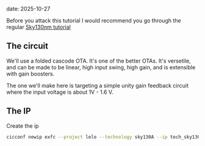 date: 2025-10-27

<!--pan_title: Advanced Sky130 Tutorial of a folded cascode OTA -->

Before you attack this tutorial I would recommend you go through the regular
[Sky130nm
tutorial](https://analogicus.com/aic2026/2025/10/26/Sky130nm-tutorial.html)

## The circuit

We'll use a folded cascode OTA. It's one of the better OTAs. It's versetile, and
can be made to be linear, high input swing, high gain, and is extensible with
gain boosters. 

The one we'll make here is targeting a simple unity gain feedback circuit where
the input voltage is about 1V - 1.6 V.

## The IP 

Create the ip 

```bash
cicconf newip exfc --project lelo --technology sky130A --ip tech_sky130A/cicconf/lelo.yaml
```

